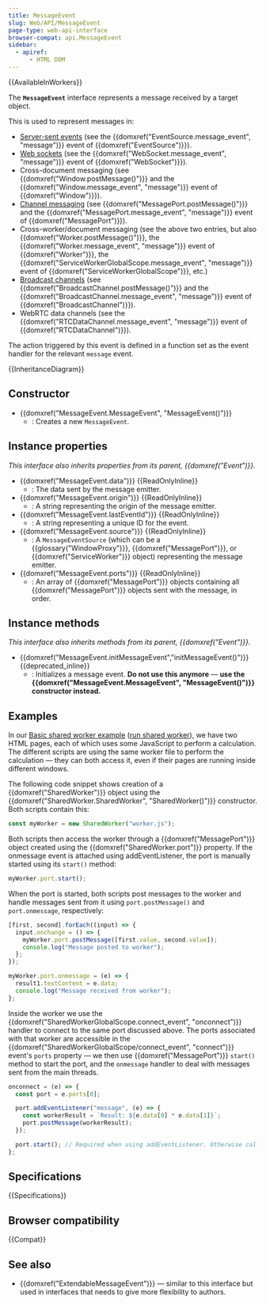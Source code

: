 ```yaml
---
title: MessageEvent
slug: Web/API/MessageEvent
page-type: web-api-interface
browser-compat: api.MessageEvent
sidebar:
  - apiref:
      - HTML DOM
---
```


{{AvailableInWorkers}}

The **`MessageEvent`** interface represents a message received by a target object.

This is used to represent messages in:

- [Server-sent events](/en-US/docs/Web/API/Server-sent_events) (see the {{domxref("EventSource.message_event", "message")}} event of {{domxref("EventSource")}}).
- [Web sockets](/en-US/docs/Web/API/WebSockets_API) (see the {{domxref("WebSocket.message_event", "message")}} event of {{domxref("WebSocket")}}).
- Cross-document messaging (see {{domxref("Window.postMessage()")}} and the {{domxref("Window.message_event", "message")}} event of {{domxref("Window")}}).
- [Channel messaging](/en-US/docs/Web/API/Channel_Messaging_API) (see {{domxref("MessagePort.postMessage()")}} and the {{domxref("MessagePort.message_event", "message")}} event of {{domxref("MessagePort")}}).
- Cross-worker/document messaging (see the above two entries, but also {{domxref("Worker.postMessage()")}}, the {{domxref("Worker.message_event", "message")}} event of {{domxref("Worker")}}, the {{domxref("ServiceWorkerGlobalScope.message_event", "message")}} event of {{domxref("ServiceWorkerGlobalScope")}}, etc.)
- [Broadcast channels](/en-US/docs/Web/API/Broadcast_Channel_API) (see {{domxref("BroadcastChannel.postMessage()")}} and the {{domxref("BroadcastChannel.message_event", "message")}} event of {{domxref("BroadcastChannel")}}).
- WebRTC data channels (see the {{domxref("RTCDataChannel.message_event", "message")}} event of {{domxref("RTCDataChannel")}}).

The action triggered by this event is defined in a function set as the event handler for the relevant `message` event.

{{InheritanceDiagram}}

## Constructor

- {{domxref("MessageEvent.MessageEvent", "MessageEvent()")}}
  - : Creates a new `MessageEvent`.

## Instance properties

_This interface also inherits properties from its parent, {{domxref("Event")}}._

- {{domxref("MessageEvent.data")}} {{ReadOnlyInline}}
  - : The data sent by the message emitter.
- {{domxref("MessageEvent.origin")}} {{ReadOnlyInline}}
  - : A string representing the origin of the message emitter.
- {{domxref("MessageEvent.lastEventId")}} {{ReadOnlyInline}}
  - : A string representing a unique ID for the event.
- {{domxref("MessageEvent.source")}} {{ReadOnlyInline}}
  - : A `MessageEventSource` (which can be a {{glossary("WindowProxy")}}, {{domxref("MessagePort")}}, or {{domxref("ServiceWorker")}} object) representing the message emitter.
- {{domxref("MessageEvent.ports")}} {{ReadOnlyInline}}
  - : An array of {{domxref("MessagePort")}} objects containing all {{domxref("MessagePort")}} objects sent with the message, in order.

## Instance methods

_This interface also inherits methods from its parent, {{domxref("Event")}}._

- {{domxref("MessageEvent.initMessageEvent","initMessageEvent()")}} {{deprecated_inline}}
  - : Initializes a message event. **Do not use this anymore** — **use the {{domxref("MessageEvent.MessageEvent", "MessageEvent()")}} constructor instead.**

## Examples

In our [Basic shared worker example](https://github.com/mdn/dom-examples/tree/main/web-workers/simple-shared-worker) ([run shared worker](https://mdn.github.io/dom-examples/web-workers/simple-shared-worker/)), we have two HTML pages, each of which uses some JavaScript to perform a calculation. The different scripts are using the same worker file to perform the calculation — they can both access it, even if their pages are running inside different windows.

The following code snippet shows creation of a {{domxref("SharedWorker")}} object using the {{domxref("SharedWorker.SharedWorker", "SharedWorker()")}} constructor. Both scripts contain this:

```js
const myWorker = new SharedWorker("worker.js");
```

Both scripts then access the worker through a {{domxref("MessagePort")}} object created using the {{domxref("SharedWorker.port")}} property. If the onmessage event is attached using addEventListener, the port is manually started using its `start()` method:

```js
myWorker.port.start();
```

When the port is started, both scripts post messages to the worker and handle messages sent from it using `port.postMessage()` and `port.onmessage`, respectively:

```js
[first, second].forEach((input) => {
  input.onchange = () => {
    myWorker.port.postMessage([first.value, second.value]);
    console.log("Message posted to worker");
  };
});

myWorker.port.onmessage = (e) => {
  result1.textContent = e.data;
  console.log("Message received from worker");
};
```

Inside the worker we use the {{domxref("SharedWorkerGlobalScope.connect_event", "onconnect")}} handler to connect to the same port discussed above. The ports associated with that worker are accessible in the {{domxref("SharedWorkerGlobalScope/connect_event", "connect")}} event's `ports` property — we then use {{domxref("MessagePort")}} `start()` method to start the port, and the `onmessage` handler to deal with messages sent from the main threads.

```js
onconnect = (e) => {
  const port = e.ports[0];

  port.addEventListener("message", (e) => {
    const workerResult = `Result: ${e.data[0] * e.data[1]}`;
    port.postMessage(workerResult);
  });

  port.start(); // Required when using addEventListener. Otherwise called implicitly by onmessage setter.
};
```

## Specifications

{{Specifications}}

## Browser compatibility

{{Compat}}

## See also

- {{domxref("ExtendableMessageEvent")}} — similar to this interface but used in interfaces that needs to give more flexibility to authors.
